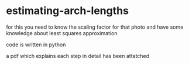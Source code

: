 # estimating-arch-lengths
for this you need to know the scaling factor for that photo and have some knowledge about least squares approximation

code is written in python

 a pdf which explains each step in detail has been attatched

